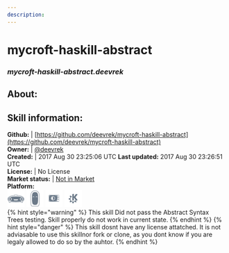```yaml
---  
description:   
---  
```

# mycroft-haskill-abstract  
### _mycroft-haskill-abstract.deevrek_  
## About:  


## Skill information:  
**Github:** | [https://github.com/deevrek/mycroft-haskill-abstract](https://github.com/deevrek/mycroft-haskill-abstract)  
**Owner:** | [@deevrek](https://github.com/deevrek)  
**Created:** | 2017 Aug 30 23:25:06 UTC  **Last updated:** 2017 Aug 30 23:26:51 UTC  
**License:** | No License  
**Market status:** | [Not in Market](https://market.mycroft.ai/skill/)  
**Platform:**  
 ![](../.gitbook/assets/mark-1-icon.png)  ![](../.gitbook/assets/mark-2-icon.png)  ![](../.gitbook/assets/picroft-icon.png)  ![](../.gitbook/assets/kde.png)   
{% hint style="warning" %}
This skill Did not pass the Abstract Syntax Trees testing. Skill properly do not work in current state.
{% endhint %}
{% hint style="danger" %}
This skill dosnt have any license attatched. It is not adviasable to use this skillnor fork or clone, as you dont know if you are legaly allowed to do so by the auhtor.
{% endhint %}
